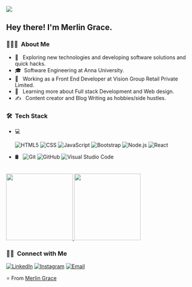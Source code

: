 <img src="https://raw.githubusercontent.com/merlin-grace/merlin-grace/master/assets/Merlin%20Grace%20Banner.png">

<h2> Hey there! I'm Merlin Grace.</h2>

<h3> 👨🏻‍💻 &nbsp;About Me </h3>

- 🤔 &nbsp; Exploring new technologies and developing software solutions and quick hacks.
- 🎓 &nbsp;Software Engineering  at Anna University.
- 💼 &nbsp; Working as a Front End Developer at Vision Group Retail  Private Limited.
- 🌱 &nbsp; Learning more about Full stack Development and Web design.
- ✍️ &nbsp; Content creator and Blog Writing as hobbies/side hustles.

<h3> 🛠 &nbsp;Tech Stack</h3>

- 💻 &nbsp;
  
  ![HTML5](https://img.shields.io/badge/-HTML5-333333?style=flat&logo=HTML5)
  ![CSS](https://img.shields.io/badge/-CSS-333333?style=flat&logo=CSS3&logoColor=1572B6)
  ![JavaScript](https://img.shields.io/badge/-JavaScript-333333?style=flat&logo=javascript)
  ![Bootstrap](https://img.shields.io/badge/-Bootstrap-333333?style=flat&logo=bootstrap&logoColor=563D7C)
  ![Node.js](https://img.shields.io/badge/-Node.js-333333?style=flat&logo=node.js)
  ![React](https://img.shields.io/badge/-React-333333?style=flat&logo=react)
- 🛢 &nbsp;
  ![Git](https://img.shields.io/badge/-Git-333333?style=flat&logo=git)
  ![GitHub](https://img.shields.io/badge/-GitHub-333333?style=flat&logo=github)
  ![Visual Studio Code](https://img.shields.io/badge/-Visual%20Studio%20Code-333333?style=flat&logo=visual-studio-code&logoColor=007ACC)

<br/>

<a href="https://github.com/merlin-grace">
  <img height="180em" src="https://github-readme-stats.vercel.app/api?username=merlin-grace&theme=buefy&show_icons=true" />
  <img height="180em" src="https://github-readme-stats.vercel.app/api/top-langs/?username=merlin-grace&theme=buefy&layout=compact" />
</a>

<br/>

<h3> 🤝🏻 &nbsp;Connect with Me </h3>

<p align="center">

<a href="https://www.linkedin.com/in/merlin-grace-4562a2266/"><img alt="LinkedIn" src="https://img.shields.io/badge/LinkedIn-20%Merlin20% Grace20%-blue?style=flat-square&logo=linkedin"></a>
<a href="https://www.instagram.com/Yasmeen_710135/"><img alt="Instagram" src="https://img.shields.io/badge/Instagram-Yasmeen__710135-blue?style=flat-square&logo=instagram"></a>
<a href="mailto:merlingrace24@gmail.com"><img alt="Email" src="https://img.shields.io/badge/Email-merlingrace24@gmail.com-blue?style=flat-square&logo=gmail"></a>
</p>

⭐️ From [Merlin Grace](https://github.com/merlin-grace)

